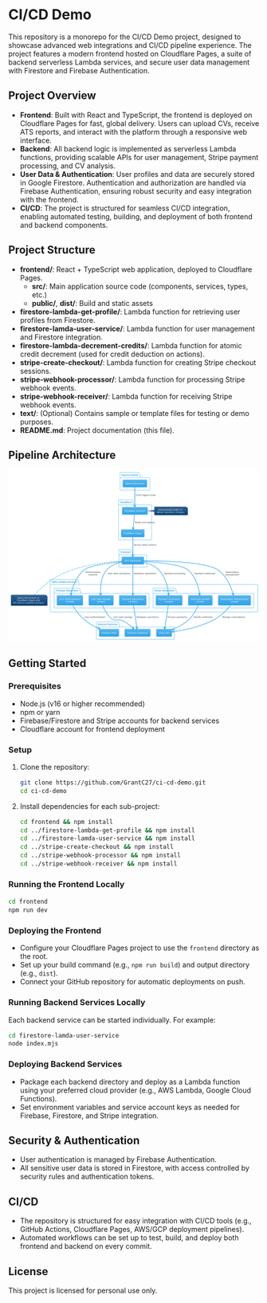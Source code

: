 # CI/CD Demo

This repository is a monorepo for the CI/CD Demo project, designed to showcase advanced web integrations and CI/CD pipeline experience. The project features a modern frontend hosted on Cloudflare Pages, a suite of backend serverless Lambda services, and secure user data management with Firestore and Firebase Authentication.

## Project Overview

- **Frontend**: Built with React and TypeScript, the frontend is deployed on Cloudflare Pages for fast, global delivery. Users can upload CVs, receive ATS reports, and interact with the platform through a responsive web interface.
- **Backend**: All backend logic is implemented as serverless Lambda functions, providing scalable APIs for user management, Stripe payment processing, and CV analysis.
- **User Data & Authentication**: User profiles and data are securely stored in Google Firestore. Authentication and authorization are handled via Firebase Authentication, ensuring robust security and easy integration with the frontend.
- **CI/CD**: The project is structured for seamless CI/CD integration, enabling automated testing, building, and deployment of both frontend and backend components.

## Project Structure

- **frontend/**: React + TypeScript web application, deployed to Cloudflare Pages.
  - **src/**: Main application source code (components, services, types, etc.)
  - **public/**, **dist/**: Build and static assets
- **firestore-lambda-get-profile/**: Lambda function for retrieving user profiles from Firestore.
- **firestore-lamda-user-service/**: Lambda function for user management and Firestore integration.
- **firestore-lambda-decrement-credits/**: Lambda function for atomic credit decrement (used for credit deduction on actions).
- **stripe-create-checkout/**: Lambda function for creating Stripe checkout sessions.
- **stripe-webhook-processor/**: Lambda function for processing Stripe webhook events.
- **stripe-webhook-receiver/**: Lambda function for receiving Stripe webhook events.
- **text/**: (Optional) Contains sample or template files for testing or demo purposes.
- **README.md**: Project documentation (this file).

## Pipeline Architecture

![Pipeline Diagram](./resources/pipeline.png)


## Getting Started

### Prerequisites
- Node.js (v16 or higher recommended)
- npm or yarn
- Firebase/Firestore and Stripe accounts for backend services
- Cloudflare account for frontend deployment

### Setup
1. Clone the repository:
   ```sh
   git clone https://github.com/GrantC27/ci-cd-demo.git
   cd ci-cd-demo
   ```
2. Install dependencies for each sub-project:
   ```sh
   cd frontend && npm install
   cd ../firestore-lambda-get-profile && npm install
   cd ../firestore-lamda-user-service && npm install
   cd ../stripe-create-checkout && npm install
   cd ../stripe-webhook-processor && npm install
   cd ../stripe-webhook-receiver && npm install
   ```

### Running the Frontend Locally
```sh
cd frontend
npm run dev
```

### Deploying the Frontend
- Configure your Cloudflare Pages project to use the `frontend` directory as the root.
- Set up your build command (e.g., `npm run build`) and output directory (e.g., `dist`).
- Connect your GitHub repository for automatic deployments on push.

### Running Backend Services Locally
Each backend service can be started individually. For example:
```sh
cd firestore-lamda-user-service
node index.mjs
```

### Deploying Backend Services
- Package each backend directory and deploy as a Lambda function using your preferred cloud provider (e.g., AWS Lambda, Google Cloud Functions).
- Set environment variables and service account keys as needed for Firebase, Firestore, and Stripe integration.

## Security & Authentication
- User authentication is managed by Firebase Authentication.
- All sensitive user data is stored in Firestore, with access controlled by security rules and authentication tokens.

## CI/CD
- The repository is structured for easy integration with CI/CD tools (e.g., GitHub Actions, Cloudflare Pages, AWS/GCP deployment pipelines).
- Automated workflows can be set up to test, build, and deploy both frontend and backend on every commit.

## License
This project is licensed for personal use only.
